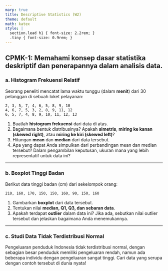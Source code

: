 ```yaml
---
marp: true
title: Descriptive Statistics (W2)
theme: default
math: katex
style: |
  section.lead h1 { font-size: 2.2rem; }
  .tiny { font-size: 0.9rem; }
---
```


## CPMK-1: Memahami konsep dasar statistika deskriptif dan penerapannya dalam analisis data.

### a. Histogram Frekuensi Relatif

Seorang peneliti mencatat lama waktu tunggu (dalam **menit**) dari 30 pelanggan di sebuah loket pelayanan:

```
2, 3, 5, 7, 4, 6, 5, 8, 9, 10
4, 6, 7, 5, 3, 2, 8, 9, 11, 12
6, 5, 7, 4, 8, 9, 10, 11, 12, 13
```

1. Buatlah **histogram frekuensi** dari data di atas.
2. Bagaimana bentuk distribusinya? Apakah **simetris**, **miring ke kanan (skewed right)**, atau **miring ke kiri (skewed left)**?
3. Hitungan **mean** dan **median** dari data tersebut.
4. Apa yang dapat Anda simpulkan dari perbandingan mean dan median tersebut? Dalam pengambilan keputusan, ukuran mana yang lebih representatif untuk data ini?

---

### b. Boxplot Tinggi Badan

Berikut data tinggi badan (cm) dari sekelompok orang:

```
210, 160, 170, 150, 150, 160, 90, 150, 160
```

1. Gambarkan **boxplot** dari data tersebut.
2. Tentukan nilai **median, Q1, Q3, dan sebaran data**.
3. Apakah terdapat **outlier** dalam data ini? Jika ada, sebutkan nilai outlier tersebut dan jelaskan bagaimana Anda menemukannya.

---

### c. Studi Data Tidak Terdistribusi Normal

Pengeluaran penduduk Indonesia tidak terdistribusi normal, dengan sebagian besar penduduk memiliki pengeluaran rendah, namun ada beberapa individu dengan pengeluaran sangat tinggi. Cari data yang serupa dengan contoh tersebut di dunia nyata!
